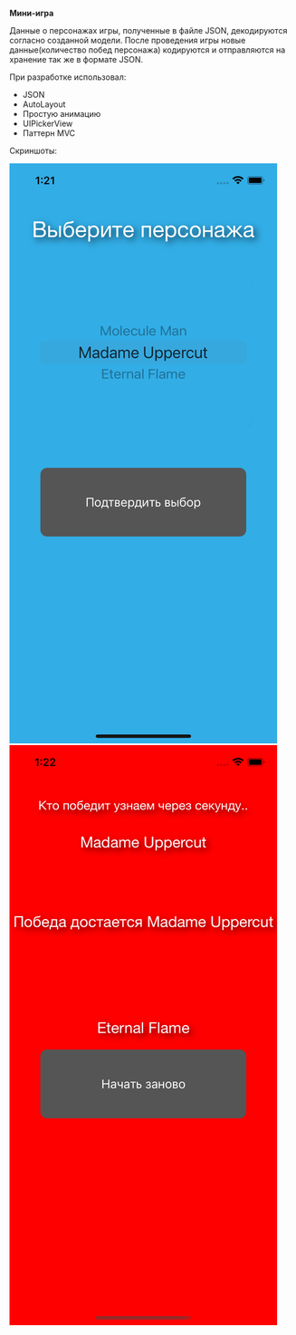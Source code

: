 **Мини-игра**

   Данные о персонажах игры, полученные в файле JSON, декодируются согласно созданной модели. После проведения игры новые данные(количество побед персонажа) кодируются и отправляются на хранение так же в формате JSON.

При разработке использовал:
* JSON
* AutoLayout
* Простую анимацию
* UIPickerView
* Паттерн MVC 


Скриншоты:

![](https://github.com/NGrani/JSON-parsing/blob/main/Assets/Simulator%20Screen%20Shot%20-%20iPhone%2013%20Pro%20-%202022-05-23%20at%2013.21.58.png)
![](https://github.com/NGrani/JSON-parsing/blob/main/Assets/Simulator%20Screen%20Shot%20-%20iPhone%2013%20Pro%20-%202022-05-23%20at%2013.22.05.png)

